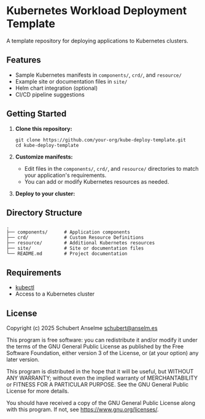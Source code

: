 # Kubernetes Workload Deployment Template

A template repository for deploying applications to Kubernetes clusters.

## Features

- Sample Kubernetes manifests in `components/`, `crd/`, and `resource/`
- Example site or documentation files in `site/`
- Helm chart integration (optional)
- CI/CD pipeline suggestions

## Getting Started

1. **Clone this repository:**

    ```shell
    git clone https://github.com/your-org/kube-deploy-template.git
    cd kube-deploy-template
    ```

2. **Customize manifests:**

    - Edit files in the `components/`, `crd/`, and `resource/` directories to match your application's requirements.
    - You can add or modify Kubernetes resources as needed.

3. **Deploy to your cluster:**

    <!-- TODO: deploy -->

## Directory Structure

```text
.
├── components/      # Application components
├── crd/             # Custom Resource Definitions
├── resource/        # Additional Kubernetes resources
├── site/            # Site or documentation files
└── README.md        # Project documentation
```

## Requirements

- [kubectl](https://kubernetes.io/docs/tasks/tools/)
- Access to a Kubernetes cluster

## License

Copyright (c) 2025 Schubert Anselme <schubert@anselm.es>

This program is free software: you can redistribute it and/or modify
it under the terms of the GNU General Public License as published by
the Free Software Foundation, either version 3 of the License, or
(at your option) any later version.

This program is distributed in the hope that it will be useful,
but WITHOUT ANY WARRANTY; without even the implied warranty of
MERCHANTABILITY or FITNESS FOR A PARTICULAR PURPOSE. See the
GNU General Public License for more details.

You should have received a copy of the GNU General Public License
along with this program. If not, see <https://www.gnu.org/licenses/>.
